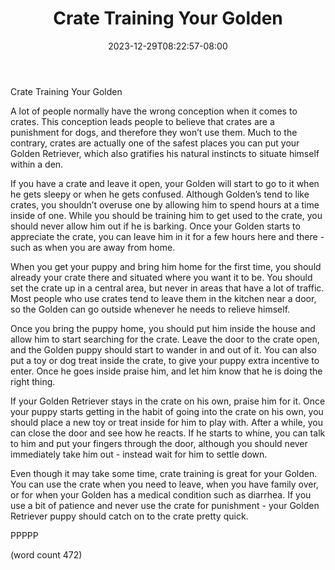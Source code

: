 ﻿---
title: "Crate Training Your Golden"
date: 2023-12-29T08:22:57-08:00
description: "Golden-Retriever Tips for Web Success"
featured_image: "/images/Golden-Retriever.jpg"
tags: ["Golden Retriever"]
---

Crate Training Your Golden

A lot of people normally have the wrong conception when it comes to crates.  This conception leads people to believe that crates are a punishment for dogs, and therefore they won’t use them.  Much to the contrary, crates are actually one of the safest places you can put your Golden Retriever, which also gratifies his natural instincts to situate himself within a den.

If you have a crate and leave it open, your Golden will start to go to it when he gets sleepy or when he gets confused.  Although Golden’s tend to like crates, you shouldn’t overuse one by allowing him to spend hours at a time inside of one.  While you should be training him to get used to the crate, you should never allow him out if he is barking.  Once your Golden starts to appreciate the crate, you can leave him in it for a few hours here and there - such as when you are away from home.

When you get your puppy and bring him home for the first time, you should already your crate there and situated where you want it to be.  You should set the crate up in a central area, but never in areas that have a lot of traffic.  Most people who use crates tend to leave them in the kitchen near a door, so the Golden can go outside whenever he needs to relieve himself.

Once you bring the puppy home, you should put him inside the house and allow him to start searching for the crate.  Leave the door to the crate open, and the Golden puppy should start to wander in and out of it.  You can also put a toy or dog treat inside the crate, to give your puppy extra incentive to enter.  Once he goes inside praise him, and let him know that he is doing the right thing.

If your Golden Retriever stays in the crate on his own, praise him for it.  Once your puppy starts getting in the habit of going into the crate on his own, you should place a new toy or treat inside for him to play with.  After a while, you can close the door and see how he reacts.  If he starts to whine, you can talk to him and put your fingers through the door, although you should never immediately take him out - instead wait for him to settle down.

Even though it may take some time, crate training is great for your Golden.  You can use the crate when you need to leave, when you have family over, or for when your Golden has a medical condition such as diarrhea.  If you use a bit of patience and never use the crate for punishment - your Golden Retriever puppy should catch on to the crate pretty quick.

PPPPP

(word count 472)
